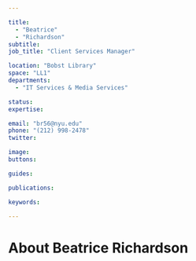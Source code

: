 ```yaml
---

title:
  - "Beatrice"
  - "Richardson"
subtitle: 
job_title: "Client Services Manager"

location: "Bobst Library"
space: "LL1"
departments:
  - "IT Services & Media Services"

status: 
expertise:

email: "br56@nyu.edu"
phone: "(212) 998-2478"
twitter: 

image: 
buttons:

guides:

publications:

keywords:

---
```


# About Beatrice Richardson


